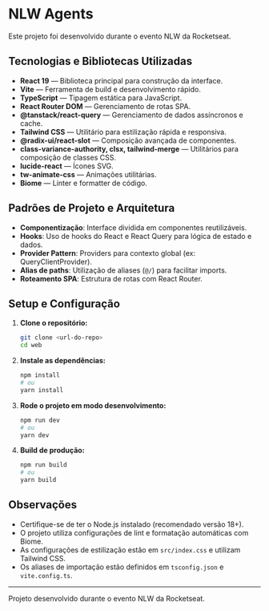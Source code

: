 # NLW Agents

Este projeto foi desenvolvido durante o evento NLW da Rocketseat.

## Tecnologias e Bibliotecas Utilizadas

- **React 19** — Biblioteca principal para construção da interface.
- **Vite** — Ferramenta de build e desenvolvimento rápido.
- **TypeScript** — Tipagem estática para JavaScript.
- **React Router DOM** — Gerenciamento de rotas SPA.
- **@tanstack/react-query** — Gerenciamento de dados assíncronos e cache.
- **Tailwind CSS** — Utilitário para estilização rápida e responsiva.
- **@radix-ui/react-slot** — Composição avançada de componentes.
- **class-variance-authority, clsx, tailwind-merge** — Utilitários para composição de classes CSS.
- **lucide-react** — Ícones SVG.
- **tw-animate-css** — Animações utilitárias.
- **Biome** — Linter e formatter de código.

## Padrões de Projeto e Arquitetura

- **Componentização**: Interface dividida em componentes reutilizáveis.
- **Hooks**: Uso de hooks do React e React Query para lógica de estado e dados.
- **Provider Pattern**: Providers para contexto global (ex: QueryClientProvider).
- **Alias de paths**: Utilização de aliases (`@/`) para facilitar imports.
- **Roteamento SPA**: Estrutura de rotas com React Router.

## Setup e Configuração

1. **Clone o repositório:**
   ```bash
   git clone <url-do-repo>
   cd web
   ```
2. **Instale as dependências:**
   ```bash
   npm install
   # ou
   yarn install
   ```
3. **Rode o projeto em modo desenvolvimento:**
   ```bash
   npm run dev
   # ou
   yarn dev
   ```
4. **Build de produção:**
   ```bash
   npm run build
   # ou
   yarn build
   ```

## Observações

- Certifique-se de ter o Node.js instalado (recomendado versão 18+).
- O projeto utiliza configurações de lint e formatação automáticas com Biome.
- As configurações de estilização estão em `src/index.css` e utilizam Tailwind CSS.
- Os aliases de importação estão definidos em `tsconfig.json` e `vite.config.ts`.

---

Projeto desenvolvido durante o evento NLW da Rocketseat.
